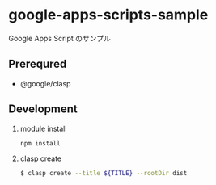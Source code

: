 # google-apps-scripts-sample

Google Apps Script のサンプル

## Prerequred

- @google/clasp

## Development

1. module install
    ```bash
    npm install
    ```
2. clasp create
    ```bash
    $ clasp create --title ${TITLE} --rootDir dist
    ```
